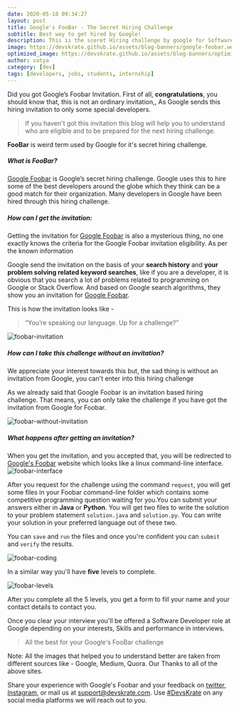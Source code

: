 ```yaml
---
date: 2020-05-18 09:34:27
layout: post
title: Google's FooBar - The Secret Hiring Challenge
subtitle: Best way to get hired by Google!
description: This is the sceret Hiring challenge by google for Software Enginners
image: https://devskrate.github.io/assets/blog-banners/google-foobar.webp
optimized_image: https://devskrate.github.io/assets/blog-banners/optimized/google-foobar.webp
author: satya
category: [dev]
tags: [developers, jobs, students, internship]
---
```


Did you got Google’s Foobar Invitation. First of all, **congratulations**, you should know that, this is not an ordinary invitation,, As Google sends this hiring invitation to only some special developers.

> If you haven't got this invitation this blog will help you to understand who are eligible and to be prepared for the next hiring challenge.

**FooBar** is weird term used by Google for it's secret hiring challenge.

##### What is FooBar?

[Google Foobar](https://foobar.withgoogle.com/) is Google’s secret hiring challenge. Google uses this to hire some of the best developers around the globe which they think can be a good match for their organization. Many developers in Google have been hired through this hiring challenge.

##### How can I get the invitation:

Getting the invitation for [Google Foobar](https://foobar.withgoogle.com/) is also a mysterious thing, no one exactly knows the criteria for the Google Foobar invitation eligibility.
As per the known information

Google send the invitation on the basis of your **search history** and **your problem solving related keyword searches**, like if you are a developer, it is obvious that you search a lot of problems related to programming on Google or Stack Overflow. And based on Google search algorithms, they show you an invitation for [Google Foobar](https://foobar.withgoogle.com/).

This is how the invitation looks like -

> “You’re speaking our language. Up for a challenge?”

![foobar-invitation](https://devskrate.github.io/assets/images/google/foobar-invitation.webp)

##### How can I take this challenge without an invitation?

We appreciate your interest towards this but, the sad thing is without an invitation from Google, you can't enter into this hiring challenge

As we already said that Google Foobar is an invitation based hiring challenge. That means, you can only take the challenge if you have got the invitation from Google for Foobar.

![foobar-without-invitation](https://devskrate.github.io/assets/images/google/foobar-without-invitation.webp)

##### What happens after getting an invitation?

When you get the invitation, and you accepted that, you will be redirected to [Google's Foobar](https://foobar.withgoogle.com/) website which looks like a linux command-line interface.
![foobar-interface](https://devskrate.github.io/assets/images/google/foobar-home.webp)

After you request for the challenge using the command `request`, you will get some files in your Foobar command-line folder which contains some competitive programming question waiting for you.You can submit your answers either in **Java** or **Python**.
You will get two files to write the solution to your problem statement `solution.java` and `solution.py`. You can write your solution in your preferred language out of these two.

You can `save` and `run` the files and once you're confident you can `submit` and `verify` the results.

![foobar-coding](https://devskrate.github.io/assets/images/google/foobar-coding.webp)

In a similar way you'll have **five** levels to complete.

![foobar-levels](https://devskrate.github.io/assets/images/google/foobar-levels.webp)

After you complete all the 5 levels, you get a form to fill your name and your contact details to contact you.

Once you clear your interview you'll be offered a Software Developer role at Google depending on your interests, Skills and performance in interviews.

> All the best for your Google's FooBar challenge

Note: All the images that helped you to understand better are taken from different sources like - Google, Medium, Quora. Our Thanks to all of the above sites.

Share your experience with Google's Foobar and your feedback on [twitter](https://twitter.com/devskrate), [Instagram](https://instagram.com/devskrate), or mail us at [support@devskrate.com](mailto:support@devskrate.com). Use [#DevsKrate](https://devskrate.com) on any social media platforms we will reach out to you.
